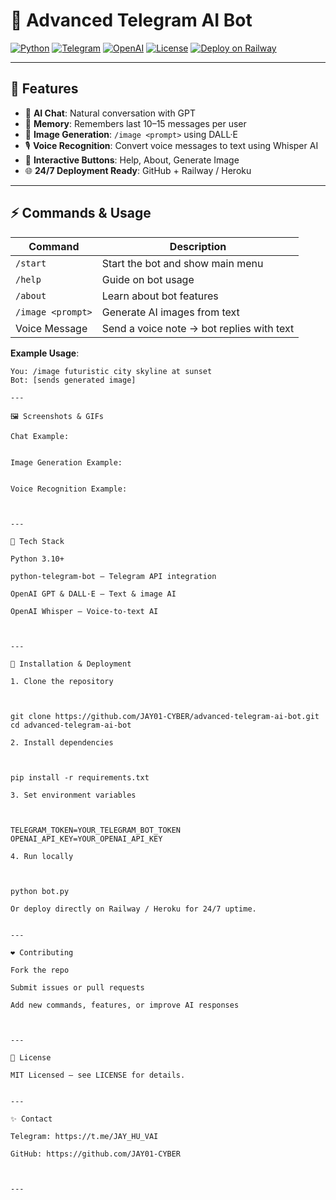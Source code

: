 # 🤖 Advanced Telegram AI Bot

[![Python](https://img.shields.io/badge/Python-3.10+-blue?style=for-the-badge)](https://www.python.org/) 
[![Telegram](https://img.shields.io/badge/Telegram-Bot-blue?style=for-the-badge)](https://telegram.org/) 
[![OpenAI](https://img.shields.io/badge/OpenAI-GPT-orange?style=for-the-badge)](https://openai.com/) 
[![License](https://img.shields.io/badge/License-MIT-green?style=for-the-badge)](LICENSE)
[![Deploy on Railway](https://img.shields.io/badge/Deploy-Railway-purple?style=for-the-badge)](https://railway.app/)

---

## 🌟 Features

- 🧠 **AI Chat**: Natural conversation with GPT  
- 📝 **Memory**: Remembers last 10–15 messages per user  
- 🎨 **Image Generation**: `/image <prompt>` using DALL·E  
- 🎙️ **Voice Recognition**: Convert voice messages to text using Whisper AI  
- 🔘 **Interactive Buttons**: Help, About, Generate Image  
- 🌐 **24/7 Deployment Ready**: GitHub + Railway / Heroku  

---

## ⚡ Commands & Usage

| Command | Description |
|---------|-------------|
| `/start` | Start the bot and show main menu |
| `/help`  | Guide on bot usage |
| `/about` | Learn about bot features |
| `/image <prompt>` | Generate AI images from text |
| Voice Message | Send a voice note → bot replies with text |

**Example Usage**:

```text
You: /image futuristic city skyline at sunset
Bot: [sends generated image]

---

🖼️ Screenshots & GIFs

Chat Example:


Image Generation Example:


Voice Recognition Example:



---

🔧 Tech Stack

Python 3.10+

python-telegram-bot – Telegram API integration

OpenAI GPT & DALL·E – Text & image AI

OpenAI Whisper – Voice-to-text AI



---

🚀 Installation & Deployment

1. Clone the repository



git clone https://github.com/JAY01-CYBER/advanced-telegram-ai-bot.git
cd advanced-telegram-ai-bot

2. Install dependencies



pip install -r requirements.txt

3. Set environment variables



TELEGRAM_TOKEN=YOUR_TELEGRAM_BOT_TOKEN
OPENAI_API_KEY=YOUR_OPENAI_API_KEY

4. Run locally



python bot.py

Or deploy directly on Railway / Heroku for 24/7 uptime.


---

❤️ Contributing

Fork the repo

Submit issues or pull requests

Add new commands, features, or improve AI responses



---

📌 License

MIT Licensed – see LICENSE for details.


---

✨ Contact

Telegram: https://t.me/JAY_HU_VAI

GitHub: https://github.com/JAY01-CYBER



---
